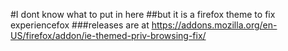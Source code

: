 #I dont know what to put in here
##but it is a firefox theme to fix experiencefox
###releases are at https://addons.mozilla.org/en-US/firefox/addon/ie-themed-priv-browsing-fix/
